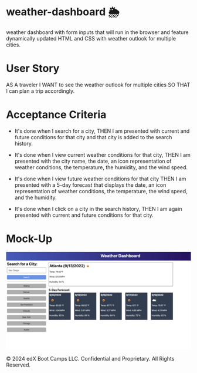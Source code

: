 # weather-dashboard 🌦️
weather dashboard with form inputs that will run in the browser and feature dynamically updated HTML and CSS with weather outlook for multiple cities.

# User Story

AS A traveler I WANT to see the weather outlook for multiple cities
SO THAT I can plan a trip accordingly.

# Acceptance Criteria


* It's done when I search for a city, THEN I am presented with current and future conditions for that city and that city is added to the search history.

* It's done when I view current weather conditions for that city, THEN I am presented with the city name, the date, an icon representation of weather conditions, the temperature, the humidity, and the wind speed.

* It's done when I view future weather conditions for that city THEN I am presented with a 5-day forecast that displays the date, an icon representation of weather conditions, the temperature, the wind speed, and the humidity.

* It's done when I click on a city in the search history, THEN I am again presented with current and future conditions for that city.

# Mock-Up

![The following image shows the web application's appearance and functionality:](./assets/06-server-side-apis-homework-demo.png)

© 2024 edX Boot Camps LLC. Confidential and Proprietary. All Rights Reserved.